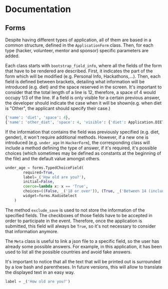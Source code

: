 # Documentation
## Forms
Despite having different types of application, all of them are based in a common structure, defined in the 
`ApplicationForm` class. Then, for each type (hacker, volunteer, mentor and sponsor) specific parameters are 
added.

Each class starts with `bootstrap_field_info`, where all the fields of the form that have to be rendered are described.
First, it indicates the part of the form which will be modified (e.g. Personal Info, Hackathons,...). Then, each field 
is defined between brackets, detailing what information will be introduced (e.g. diet) and the space reserved in the 
screen. It's important to consider that the total length of a line is 12, therefore, a space of 4 would occupy 1/3 of
the line. If a field is only visible for a certain previous answer, the developer should indicate the case when it will
be shown(e.g. when diet is "Other", the applicant should specify their case.)

```python
{'name': 'diet', 'space': 4}, 
{'name': 'other_diet', 'space': 4, 'visible': {'diet': Application.DIET_OTHER}}
```

If the information that contains the field was previously specified (e.g. diet, gender), it won't require additional 
methods. However, if a new one is introduced (e.g. `under_age` in `HackerForm`), the corresponding class will include a 
method defining the type of answer, if it's required, it's possible choices (which sometimes may be defined as constants 
at the beginning of the file) and the default value amongst others.

```python
under_age = forms.TypedChoiceField(
        required=True,
        label=_('How old are you?'),
        initial=False,
        coerce=lambda x: x == 'True',
        choices=((False, _('18 or over')), (True, _('Between 14 (included) and 18'))),
        widget=forms.RadioSelect
    )
```
The method `exclude_save` is used to not store the information of the specified fields. The checkboxes of those fields 
have to be accepted in order to participate in the event. Therefore, once the application is submitted, this field will
always be `True`, so it's not necessary to consider that information anymore.

The `Meta` class is useful to link a json file to a specific field, so the user has already some possible answers. For 
example, in this application, it has been used to list all the possible countries and avoid fake answers.

It's important to notice that all the text that will be printed out is surrounded by a low bash and parentheses. In 
future versions, this will allow to translate the displayed text in an easy way.

```python
label = _('How old are you?')
```